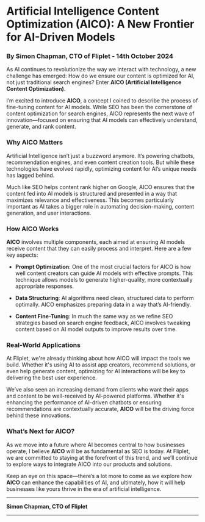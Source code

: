 # Artificial Intelligence Content Optimization (AICO): A New Frontier for AI-Driven Models

### By Simon Chapman, CTO of Fliplet - 14th October 2024

As AI continues to revolutionize the way we interact with technology, a new challenge has emerged: How do we ensure our content is optimized for AI, not just traditional search engines? Enter **AICO (Artificial Intelligence Content Optimization)**.

I’m excited to introduce **AICO**, a concept I coined to describe the process of fine-tuning content for AI models. While SEO has been the cornerstone of content optimization for search engines, AICO represents the next wave of innovation—focused on ensuring that AI models can effectively understand, generate, and rank content.

### Why AICO Matters

Artificial Intelligence isn’t just a buzzword anymore. It’s powering chatbots, recommendation engines, and even content creation tools. But while these technologies have evolved rapidly, optimizing content for AI’s unique needs has lagged behind.

Much like SEO helps content rank higher on Google, AICO ensures that the content fed into AI models is structured and presented in a way that maximizes relevance and effectiveness. This becomes particularly important as AI takes a bigger role in automating decision-making, content generation, and user interactions.

### How AICO Works

**AICO** involves multiple components, each aimed at ensuring AI models receive content that they can easily process and interpret. Here are a few key aspects:

- **Prompt Optimization**: One of the most crucial factors for AICO is how well content creators can guide AI models with effective prompts. This technique allows models to generate higher-quality, more contextually appropriate responses.
  
- **Data Structuring**: AI algorithms need clean, structured data to perform optimally. AICO emphasizes preparing data in a way that’s AI-friendly.

- **Content Fine-Tuning**: In much the same way as we refine SEO strategies based on search engine feedback, AICO involves tweaking content based on AI model outputs to improve results over time.

### Real-World Applications

At Fliplet, we're already thinking about how AICO will impact the tools we build. Whether it's using AI to assist app creators, recommend solutions, or even help generate content, optimizing for AI interactions will be key to delivering the best user experience.

We’ve also seen an increasing demand from clients who want their apps and content to be well-received by AI-powered platforms. Whether it's enhancing the performance of AI-driven chatbots or ensuring recommendations are contextually accurate, **AICO** will be the driving force behind these innovations.

### What’s Next for AICO?

As we move into a future where AI becomes central to how businesses operate, I believe **AICO** will be as fundamental as SEO is today. At Fliplet, we are committed to staying at the forefront of this trend, and we’ll continue to explore ways to integrate AICO into our products and solutions.

Keep an eye on this space—there’s a lot more to come as we explore how **AICO** can enhance the capabilities of AI, and ultimately, how it will help businesses like yours thrive in the era of artificial intelligence.

---

**Simon Chapman, CTO of Fliplet**

---